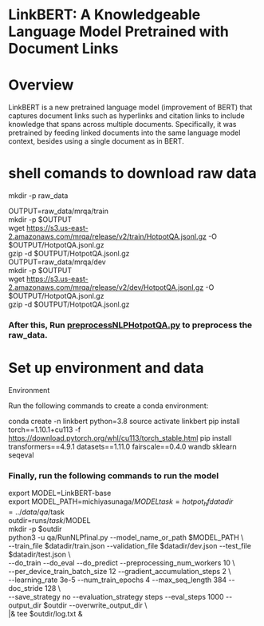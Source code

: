 # LinkBERT: A Knowledgeable Language Model Pretrained with Document Links

# Overview

LinkBERT is a new pretrained language model (improvement of BERT) that captures document links such as hyperlinks and citation links to include knowledge that spans across multiple documents. Specifically, it was pretrained by feeding linked documents into the same language model context, besides using a single document as in BERT.


# shell comands to download raw data


mkdir -p raw_data

OUTPUT=raw_data/mrqa/train  
mkdir -p $OUTPUT  
wget https://s3.us-east-2.amazonaws.com/mrqa/release/v2/train/HotpotQA.jsonl.gz -O $OUTPUT/HotpotQA.jsonl.gz  
gzip -d $OUTPUT/HotpotQA.jsonl.gz  
OUTPUT=raw_data/mrqa/dev  
mkdir -p $OUTPUT  
wget https://s3.us-east-2.amazonaws.com/mrqa/release/v2/dev/HotpotQA.jsonl.gz -O $OUTPUT/HotpotQA.jsonl.gz  
gzip -d $OUTPUT/HotpotQA.jsonl.gz


### After this, Run [preprocessNLPHotpotQA.py](preprocessNLPHotpotQA.py) to preprocess the raw_data.

# Set up environment and data

Environment

Run the following commands to create a conda environment:

conda create -n linkbert python=3.8
source activate linkbert
pip install torch==1.10.1+cu113 -f https://download.pytorch.org/whl/cu113/torch_stable.html
pip install transformers==4.9.1 datasets==1.11.0 fairscale==0.4.0 wandb sklearn seqeval

### Finally, run the following commands to run the model

export MODEL=LinkBERT-base  
export MODEL_PATH=michiyasunaga/$MODEL  
task=hotpot_hf  
datadir=../data/qa/$task  
outdir=runs/$task/$MODEL  
mkdir -p $outdir  
python3 -u qa/RunNLPfinal.py --model_name_or_path $MODEL_PATH \  
    --train_file $datadir/train.json --validation_file $datadir/dev.json --test_file $datadir/test.json \  
    --do_train --do_eval --do_predict --preprocessing_num_workers 10 \  
    --per_device_train_batch_size 12 --gradient_accumulation_steps 2 \  
    --learning_rate 3e-5 --num_train_epochs 4 --max_seq_length 384 --doc_stride 128 \  
    --save_strategy no --evaluation_strategy steps --eval_steps 1000 --output_dir $outdir --overwrite_output_dir \  
  |& tee $outdir/log.txt &
